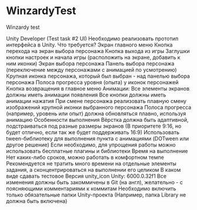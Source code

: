 # WinzardyTest
Winzardy test


Unity Developer (Test task #2 UI)
Необходимо реализовать прототип интерфейса в Unity.
Что требуется?
Экран главного меню
Кнопка перехода на экран выбора персонажа
Кнопка выхода из игры
Заглушки кнопки настроек и начала игры (расположить на экране, добавить к ним иконки)
Экран выбора персонажа
Панель выбора персонажа (переключение между персонажами с анимацией по усмотрению)
Крупная иконка персонажа, который был выбран - над панелью выбора персонажа
Полоса прогресса уровня (опыта) у иконок персонажей
Кнопка возвращения в главное меню
Анимации:
Все элементы экранов должны иметь анимации появления
Все кнопки должны иметь анимации нажатия
При смене персонажа реализовать плавную смену изображений крупной иконки выбранного персонажа
Полоса прогресса (например, уровень или опыт) должна обновляться плавно, используя анимацию
Особенности выполнения
Вёрстка должна быть адаптивной, подстраиваться под разные размеры экранов (В приоритете 9:16, но будет отлично, если так же будет поддерживать 16:9)
Использовать tween-библиотеку для выполнения пункта с анимациями (DOTween или другое решение)
Если необходимо, для упрощения работы можно использовать бесплатные плагины и библиотеки
Время на выполнение
Нет каких-либо сроков, можно работать в комфортном темпе
Рекомендуется не тратить много времени на отдельные элементы задания, а сконцентрироваться на выполнении его целиком
В каком виде сдавать тестовое
Версия unity_icon Unity: 6000.0.32f1
Все изменения должны быть закоммичены в Git (на англ), желательно - с поясняющими комментариями к коммитам
Необходимо включить только обязательные папки Unity-проекта (Например, папка Library не должна быть включена)
